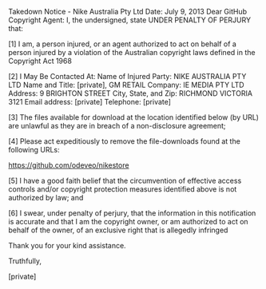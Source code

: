 Takedown Notice	- Nike Australia Pty	Ltd
Date:	July 9, 2013
Dear GitHub Copyright Agent:
I, the undersigned, state UNDER	PENALTY	OF PERJURY that:

[1]	I am, a	person injured,	or an agent	authorized to act on behalf of a person	injured	by a violation of the Australian copyright laws	defined	in the Copyright Act 1968

[2]	I May Be Contacted At:
Name of	Injured	Party:	NIKE AUSTRALIA PTY LTD
Name and Title:	[private],	GM	RETAIL
Company: IE	MEDIA PTY LTD
Address: 9 BRIGHTON	STREET
City, State, and Zip:	RICHMOND VICTORIA 3121
Email address:	[private]
Telephone:	[private]

[3]	The	files available	for	download at	the	location identified	below (by URL) are unlawful	as they	are	in breach of a non-disclosure agreement;

[4]	Please act expeditiously to	remove the file-downloads found	at the following URLs:

https://github.com/odeveo/nikestore

[5]	I have a good faith	belief that	the	circumvention of effective access controls and/or copyright	 protection	measures identified	above is not authorized	by law;	and

[6]	I swear, under penalty of perjury, that	the	information	in this	notification is	accurate and that I	am	the	copyright owner, or	am	authorized to act on behalf	of the owner, of an	exclusive right	that is allegedly infringed

Thank you for your kind assistance.

Truthfully,

[private]
